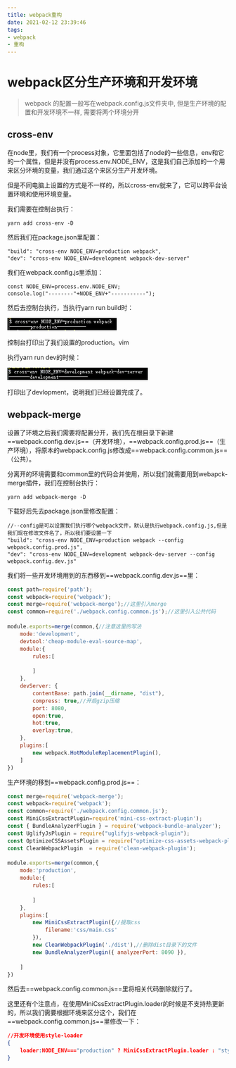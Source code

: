 ```yaml
---
title: webpack重构
date: 2021-02-12 23:39:46
tags:
- webpack
- 重构
---
```


# webpack区分生产环境和开发环境

> webpack 的配置一般写在webpack.config.js文件夹中, 但是生产环境的配置和开发环境不一样, 需要将两个环境分开



## cross-env

在node里，我们有一个process对象，它里面包括了node的一些信息，env和它的一个属性，但是并没有process.env.NODE_ENV，这是我们自己添加的一个用来区分环境的变量，我们通过这个来区分生产开发环境。

但是不同电脑上设置的方式是不一样的，所以cross-env就来了，它可以跨平台设置环境和使用环境变量。

我们需要在控制台执行：

```shell
yarn add cross-env -D
```

然后我们在package.json里配置：

```shell
"build": "cross-env NODE_ENV=production webpack",
"dev": "cross-env NODE_ENV=development webpack-dev-server"
```

我们在webpack.config.js里添加：

```shell
const NODE_ENV=process.env.NODE_ENV;
console.log("--------"+NODE_ENV+"-----------");
```

然后去控制台执行，当执行yarn run build时：

![在这里插入图片描述](webpack重构.assets/16903cbe8ec23b4e)

控制台打印出了我们设置的production。vim

执行yarn run dev的时候：

![在这里插入图片描述](webpack重构.assets/16903cbe8ed36e78)

打印出了devlopment，说明我们已经设置完成了。

## webpack-merge

设置了环境之后我们需要将配置分开，我们先在根目录下新建==webpack.config.dev.js==（开发环境），==webpack.config.prod.js==（生产环境），将原本的webpack.config.js修改成==webpack.config.common.js==（公共）。

分离开的环境需要和common里的代码合并使用，所以我们就需要用到webapck-merge插件，我们在控制台执行：

```shell
yarn add webpack-merge -D
```

下载好后先去package.json里修改配置：

```shell
//--config是可以设置我们执行哪个webpack文件，默认是执行webpack.config.js,但是我们现在修改文件名了，所以我们要设置一下
"build": "cross-env NODE_ENV=production webpack --config webpack.config.prod.js",
"dev": "cross-env NODE_ENV=development webpack-dev-server --config webpack.config.dev.js"
```

我们将一些开发环境用到的东西移到==webpack.config.dev.js==里：

```js
const path=require('path');
const webpack=require('webpack');
const merge=require('webpack-merge');//这里引入merge
const common=require('./webpack.config.common.js');//这里引入公共代码

module.exports=merge(common,{//注意这里的写法
    mode:'development',
    devtool:'cheap-module-eval-source-map',
    module:{
        rules:[

        ]
    },
    devServer: {
        contentBase: path.join(__dirname, "dist"),
        compress: true,//开启gzip压缩
        port: 8080,
        open:true,
        hot:true,
        overlay:true,
    },
    plugins:[
        new webpack.HotModuleReplacementPlugin(),
    ]
})
```

生产环境的移到==webpack.config.prod.js==：

```js
const merge=require('webpack-merge');
const webpack=require('webpack');
const common=require('./webpack.config.common.js');
const MiniCssExtractPlugin=require('mini-css-extract-plugin');
const { BundleAnalyzerPlugin } = require('webpack-bundle-analyzer');
const UglifyJsPlugin = require("uglifyjs-webpack-plugin");
const OptimizeCSSAssetsPlugin = require("optimize-css-assets-webpack-plugin");
const CleanWebpackPlugin  = require('clean-webpack-plugin');

module.exports=merge(common,{
    mode:'production',
    module:{
        rules:[

        ]
    },
    plugins:[
        new MiniCssExtractPlugin({//提取css
            filename:'css/main.css'
        }),
        new CleanWebpackPlugin('./dist'),//删除dist目录下的文件
        new BundleAnalyzerPlugin({ analyzerPort: 8090 }),

    ]
})
```

然后去==webpack.config.common.js==里将相关代码删除就行了。

这里还有个注意点，在使用MiniCssExtractPlugin.loader的时候是不支持热更新的，所以我们需要根据环境来区分这个，我们在==webpack.config.common.js==里修改一下：

```json
//开发环境使用style-loader
{
	loader:NODE_ENV==="production" ? MiniCssExtractPlugin.loader : "style-loader"
}
```